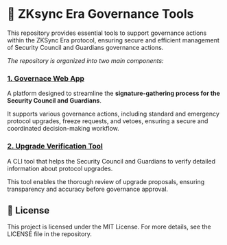 # 🧰 ZKsync Era Governance Tools

This repository provides essential tools to support governance actions within the ZKSync Era protocol, ensuring secure and efficient management of Security Council and Guardians governance actions. 

_The repository is organized into two main components:_

### [1. Governace Web App](apps/web/README)
 A platform designed to streamline the **signature-gathering process for the Security Council and Guardians**. 
 
 It supports various governance actions, including standard and emergency protocol upgrades, freeze requests, and vetoes, ensuring a secure and coordinated decision-making workflow.

### [2. Upgrade Verification Tool](apps/cli/README)
  A CLI tool that helps the Security Council and Guardians to verify detailed information about protocol upgrades. 
  
  This tool enables the thorough review of upgrade proposals, ensuring transparency and accuracy before governance approval.

## 📄 **License**

This project is licensed under the MIT License. For more details, see the LICENSE file in the repository.
